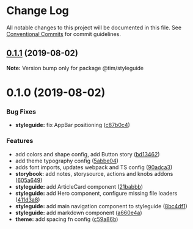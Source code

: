 # Change Log

All notable changes to this project will be documented in this file.
See [Conventional Commits](https://conventionalcommits.org) for commit guidelines.

## [0.1.1](https://github.com/Und3Rdo9/personal-website-v5/compare/@tim/styleguide@0.1.0...@tim/styleguide@0.1.1) (2019-08-02)

**Note:** Version bump only for package @tim/styleguide





# 0.1.0 (2019-08-02)


### Bug Fixes

* **styleguide:** fix AppBar positioning ([c87b0c4](https://github.com/Und3Rdo9/personal-website-v5/commit/c87b0c4))


### Features

* add colors and shape config, add Button story ([bd13462](https://github.com/Und3Rdo9/personal-website-v5/commit/bd13462))
* add theme typography config ([5abbe04](https://github.com/Und3Rdo9/personal-website-v5/commit/5abbe04))
* adds font imports, updates webpack and TS config ([90adca3](https://github.com/Und3Rdo9/personal-website-v5/commit/90adca3))
* **storybook:** add notes, storysource, actions and knobs addons ([605a649](https://github.com/Und3Rdo9/personal-website-v5/commit/605a649))
* **styleguide:** add ArticleCard component ([21babbb](https://github.com/Und3Rdo9/personal-website-v5/commit/21babbb))
* **styleguide:** add Hero component, configure missing file loaders ([411d3a8](https://github.com/Und3Rdo9/personal-website-v5/commit/411d3a8))
* **styleguide:** add main navigation component to styleguide ([8bc4df1](https://github.com/Und3Rdo9/personal-website-v5/commit/8bc4df1))
* **styleguide:** add markdown component ([a660e4a](https://github.com/Und3Rdo9/personal-website-v5/commit/a660e4a))
* **theme:** add spacing fn config ([c59a86b](https://github.com/Und3Rdo9/personal-website-v5/commit/c59a86b))
